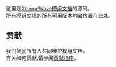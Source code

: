 这里是[XtremeWave模组文档](https://docs.xtreme.net.cn)的源码。\
所有模组文档的所有可用版本均会放置在此处。

## 贡献

我们鼓励所有人共同维护模组文档。\
有关如何贡献,请参阅[贡献指南](CONTRIBUTING.md)。
